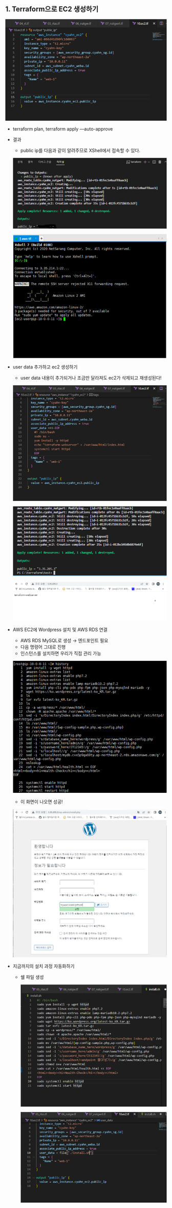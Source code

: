 
## 1. Terraform으로 EC2 생성하기

![Untitled](Terraform_ec2_images/Untitled.png)

- terraform plan, terraform apply —auto-approve
- 결과
    - public ip를 다음과 같이 알려주므로 XShell에서 접속할 수 있다.

    ![Untitled](Terraform_ec2_images/Untitled%201.png)

    ![Untitled](Terraform_ec2_images/Untitled%202.png)


- user data 추가하고 ec2 생성하기
    - user data 내용이 추가되거나 조금만 달라져도 ec2가 삭제되고 재생성된다!

    ![Untitled](Terraform_ec2_images/Untitled%203.png)

    ![Untitled](Terraform_ec2_images/Untitled%204.png)

    ![Untitled](Terraform_ec2_images/Untitled%205.png)

- AWS EC2에 Wordpress 설치 및 AWS RDS 연결
    - AWS RDS MySQL로 생성 → 엔드포인트 필요
    - 다음 명령어 그대로 진행
    - 인스턴스를 설치하면 우리가 직접 관리 가능

    ![Untitled](Terraform_ec2_images/Untitled%206.png)

    - 이 화면이 나오면 성공!

    ![Untitled](Terraform_ec2_images/Untitled%207.png)

- 지금까지의 설치 과정 자동화하기
    - 쉘 파일 생성

        ![Untitled](Terraform_ec2_images/Untitled%208.png)

        ![Untitled](Terraform_ec2_images/Untitled%209.png)
